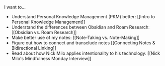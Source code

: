 I want to...

- Understand Personal Knowledge Management (PKM) better: [[Intro to Personal Knowledge Management]]
- Understand the differences between Obsidian and Roam Research: [[Obsidian vs. Roam Research]]
- Make better use of my notes: [[Note-Taking vs. Note-Making]]
- Figure out how to connect and transclude notes [[Connecting Notes & Bidirectional Linking]]
- Read about how Nick Milo applies intentionality to his technology: [[Nick Milo's Mindfulness Monday Interview]]
